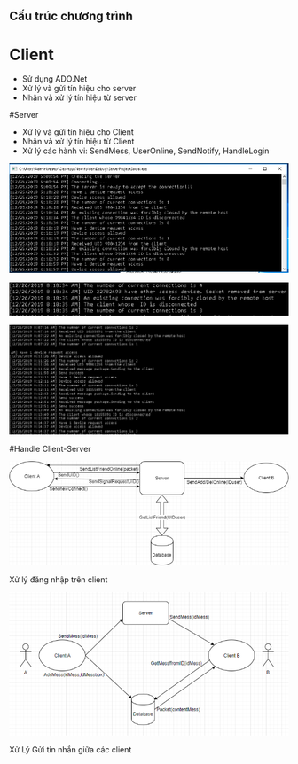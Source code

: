 ## Cấu trúc chương trình

# Client

- Sử dụng ADO.Net
- Xử lý và gửi tín hiệu cho server
- Nhận và xử lý tín hiệu từ server

#Server

- Xử lý và gửi tín hiệu cho Client
- Nhận và xử lý tín hiệu từ Client
- Xử lý các hành vi: SendMess, UserOnline, SendNotify, HandleLogin

![Server](docs/Images/Server.PNG)

![HandleRequestLogin](docs/Images/HandleRequestLogin.PNG)

![handleMess](docs/Images/handleMess.PNG)

#Handle Client-Server

![Login](docs/Images/Login.png)

Xử lý đăng nhập trên client

![SendMess](docs/Images/SendMess.PNG)

Xử Lý Gửi tin nhắn giữa các client
